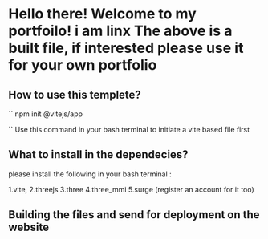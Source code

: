 <h1>Hello there! Welcome to my portfoilo!
i am linx
The above is a built file, if interested please use it for your own portfolio</h1>


<h2>How to use this templete?</h2>
``
npm init @vitejs/app

``
<p1>Use this command in your bash terminal to initiate a vite based file first </p1>


<h2>What to install in the dependecies?</h2>
<p1>please install the following in your bash terminal :
  
  1.vite,
  2.threejs
  3.three
  4.three_mmi
  5.surge (register an account for it too)
  
</p1>


<h2>Building the files and send for deployment on the website</h2>
